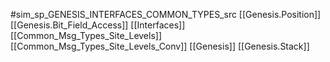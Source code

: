 #sim_sp_GENESIS_INTERFACES_COMMON_TYPES_src
[[Genesis.Position]]
[[Genesis.Bit_Field_Access]]
[[Interfaces]]
[[Common_Msg_Types_Site_Levels]]
[[Common_Msg_Types_Site_Levels_Conv]]
[[Genesis]]
[[Genesis.Stack]]
